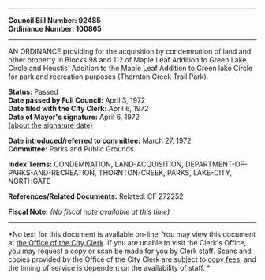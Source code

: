 * * * * *  
  
**Council Bill Number: [](#h0)[](#h2)92485**   
**Ordinance Number: 100865**  
  
* * * * *  
  
AN ORDINANCE providing for the acquisition by condemnation of land and other property in Blocks 98 and 112 of Maple Leaf Addition to Green Lake Circle and Heustis' Addition to the Maple Leaf Addition to Green lake Circle for park and recreation purposes (Thornton Creek Trail Park).  
  
**Status:** Passed   
**Date passed by Full Council:** April 3, 1972   
**Date filed with the City Clerk:** April 6, 1972   
**Date of Mayor's signature:** April 6, 1972   
[(about the signature date)](/~public/approvaldate.htm)   
  
  
**Date introduced/referred to committee:** March 27, 1972   
**Committee:** Parks and Public Grounds   
  
**Index Terms:** CONDEMNATION, LAND-ACQUISITION, DEPARTMENT-OF-PARKS-AND-RECREATION, THORNTON-CREEK, PARKS, LAKE-CITY, NORTHGATE  
  
**References/Related Documents:** Related: CF 272252  
  
**Fiscal Note:** *(No fiscal note available at this time)*  
  
* * * * *  
  
*No text for this document is available on-line. You may view this document at [the Office of the City Clerk](http://www.seattle.gov/leg/clerk/contactUs.htm). If you are unable to visit the Clerk's Office, you may request a copy or scan be made for you by Clerk staff. Scans and copies provided by the Office of the City Clerk are subject to [copy fees](http://clerk.seattle.gov/~public/clerkfees.htm), and the timing of service is dependent on the availability of staff. *  
  
  
